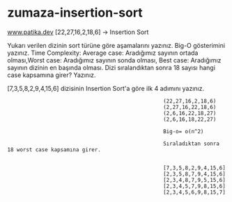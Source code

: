 # zumaza-insertion-sort
www.patika.dev
[22,27,16,2,18,6] -> Insertion Sort

Yukarı verilen dizinin sort türüne göre aşamalarını yazınız.
Big-O gösterimini yazınız.
Time Complexity: Average case: Aradığımız sayının ortada olması,Worst case: Aradığımız sayının sonda olması, Best case: Aradığımız sayının dizinin en başında olması.
Dizi sıralandıktan sonra 18 sayısı hangi case kapsamına girer? Yazınız.


[7,3,5,8,2,9,4,15,6] dizisinin Insertion Sort'a göre ilk 4 adımını yazınız.

                                                      (22,27,16,2,18,6)
                                                      (2,27,16,22,18,6)
                                                      (2,6,16,22,18,27)
                                                      (2,6,16,18,22,27)
                                                      
                                                      Big-o= o(n^2)
                                                      
                                                      Sıraladıktan sonra 18 worst case kapsamına girer.
                                                      
                                                      
                                                      [7,3,5,8,2,9,4,15,6]
                                                      [2,3,5,8,7,9,4,15,6]
                                                      [2,3,4,8,7,9,5,15,6]
                                                      [2,3,4,5,7,9,8,15,6]
                                                      [2,3,4,5,6,9,8,15,7]
